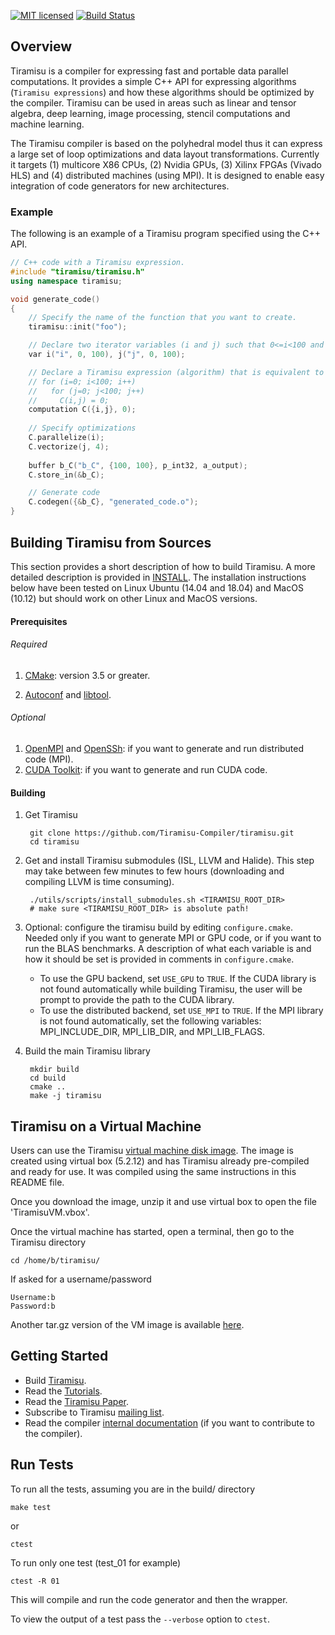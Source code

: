 [![MIT licensed](https://img.shields.io/badge/license-MIT-blue.svg)](./LICENSE)
[![Build Status](https://travis-ci.org/Tiramisu-Compiler/tiramisu.svg?branch=master)](https://travis-ci.org/Tiramisu-Compiler/tiramisu)

## Overview

Tiramisu is a compiler for expressing fast and portable data parallel computations.  It provides a simple C++ API for expressing algorithms (`Tiramisu expressions`) and how these algorithms should be optimized by the compiler.  Tiramisu can be used in areas such as linear and tensor algebra, deep learning, image processing, stencil computations and machine learning.

The Tiramisu compiler is based on the polyhedral model thus it can express a large set of loop optimizations and data layout transformations.  Currently it targets (1) multicore X86 CPUs, (2) Nvidia GPUs, (3) Xilinx FPGAs (Vivado HLS) and (4) distributed machines (using MPI).  It is designed to enable easy integration of code generators for new architectures.

### Example

The following is an example of a Tiramisu program specified using the C++ API.

```cpp
// C++ code with a Tiramisu expression.
#include "tiramisu/tiramisu.h"
using namespace tiramisu;

void generate_code()
{
    // Specify the name of the function that you want to create.
    tiramisu::init("foo");

    // Declare two iterator variables (i and j) such that 0<=i<100 and 0<=j<100.
    var i("i", 0, 100), j("j", 0, 100);

    // Declare a Tiramisu expression (algorithm) that is equivalent to the following C code
    // for (i=0; i<100; i++)
    //   for (j=0; j<100; j++)
    //     C(i,j) = 0;
    computation C({i,j}, 0);
    
    // Specify optimizations
    C.parallelize(i);
    C.vectorize(j, 4);
    
    buffer b_C("b_C", {100, 100}, p_int32, a_output);
    C.store_in(&b_C);

    // Generate code
    C.codegen({&b_C}, "generated_code.o");
}
```

## Building Tiramisu from Sources

This section provides a short description of how to build Tiramisu.  A more detailed description is provided in [INSTALL](INSTALL.md).  The installation instructions below have been tested on Linux Ubuntu (14.04 and 18.04) and MacOS (10.12) but should work on other Linux and MacOS versions.

#### Prerequisites
###### Required
1) [CMake](https://cmake.org/): version 3.5 or greater.

2) [Autoconf](https://www.gnu.org/software/autoconf/) and [libtool](https://www.gnu.org/software/libtool/).
  
###### Optional
1) [OpenMPI](https://www.open-mpi.org/) and [OpenSSh](https://www.openssh.com/): if you want to generate and run distributed code (MPI).
2) [CUDA Toolkit](https://developer.nvidia.com/cuda-toolkit): if you want to generate and run CUDA code.


#### Building
1) Get Tiramisu

        git clone https://github.com/Tiramisu-Compiler/tiramisu.git
        cd tiramisu

2) Get and install Tiramisu submodules (ISL, LLVM and Halide).  This step may take between few minutes to few hours (downloading and compiling LLVM is time consuming).

        ./utils/scripts/install_submodules.sh <TIRAMISU_ROOT_DIR>
        # make sure <TIRAMISU_ROOT_DIR> is absolute path!

3) Optional: configure the tiramisu build by editing `configure.cmake`.  Needed only if you want to generate MPI or GPU code, or if you want to run the BLAS benchmarks.  A description of what each variable is and how it should be set is provided in comments in `configure.cmake`.

    - To use the GPU backend, set `USE_GPU` to `TRUE`. If the CUDA library is not found automatically while building Tiramisu, the user will be prompt to provide the path to the CUDA library.
    - To use the distributed backend, set `USE_MPI` to `TRUE`. If the MPI library is not found automatically, set the following variables: MPI_INCLUDE_DIR, MPI_LIB_DIR, and MPI_LIB_FLAGS.

4) Build the main Tiramisu library

        mkdir build
        cd build
        cmake ..
        make -j tiramisu

## Tiramisu on a Virtual Machine
Users can use the Tiramisu [virtual machine disk image](http://groups.csail.mit.edu/commit/software/TiramisuVM.zip).  The image is created using virtual box (5.2.12) and has Tiramisu already pre-compiled and ready for use. It was compiled using the same instructions in this README file.

Once you download the image, unzip it and use virtual box to open the file 'TiramisuVM.vbox'.

Once the virtual machine has started, open a terminal, then go to the Tiramisu directory

    cd /home/b/tiramisu/
    
If asked for a username/password

    Username:b
    Password:b

Another tar.gz version of the VM image is available [here](http://groups.csail.mit.edu/commit/software/TiramisuVM.tar.gz).

## Getting Started
- Build [Tiramisu](https://github.com/Tiramisu-Compiler/tiramisu/).
- Read the [Tutorials](https://github.com/Tiramisu-Compiler/tiramisu/blob/master/tutorials/README.md).
- Read the [Tiramisu Paper](https://arxiv.org/abs/1804.10694).
- Subscribe to Tiramisu [mailing list](https://lists.csail.mit.edu/mailman/listinfo/tiramisu).
- Read the compiler [internal documentation](https://tiramisu-compiler.github.io/doc/) (if you want to contribute to the compiler).


## Run Tests

To run all the tests, assuming you are in the build/ directory

    make test

or

    ctest
    
To run only one test (test_01 for example)

    ctest -R 01

This will compile and run the code generator and then the wrapper.

To view the output of a test pass the `--verbose` option to `ctest`.
